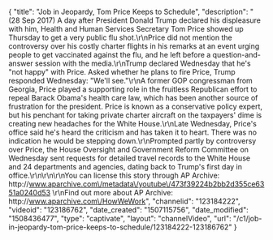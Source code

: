 {
    "title": "Job in Jeopardy, Tom Price Keeps to Schedule",
    "description": "(28 Sep 2017) A day after President Donald Trump declared his displeasure with him, Health and Human Services Secretary Tom Price showed up Thursday to get a very public flu shot.\r\nPrice did not mention the controversy over his costly charter flights in his remarks at an event urging people to get vaccinated against the flu, and he left before a question-and-answer session with the media.\r\nTrump declared Wednesday that he's \"not happy\" with Price. Asked whether he plans to fire Price, Trump responded Wednesday: \"We'll see.\"\r\nA former GOP congressman from Georgia, Price played a supporting role in the fruitless Republican effort to repeal Barack Obama's health care law, which has been another source of frustration for the president. Price is known as a conservative policy expert, but his penchant for taking private charter aircraft on the taxpayers' dime is creating new headaches for the White House.\r\nLate Wednesday, Price's office said he's heard the criticism and has taken it to heart. There was no indication he would be stepping down.\r\nPrompted partly by controversy over Price, the House Oversight and Government Reform Committee on Wednesday sent requests for detailed travel records to the White House and 24 departments and agencies, dating back to Trump's first day in office.\r\n\r\n\r\nYou can license this story through AP Archive: http:\/\/www.aparchive.com\/metadata\/youtube\/473f39224b2bb2d355ce6351a0240d53 \r\nFind out more about AP Archive: http:\/\/www.aparchive.com\/HowWeWork",
    "channelid": "123184222",
    "videoid": "123186762",
    "date_created": "1507115756",
    "date_modified": "1508436477",
    "type": "captivate",
    "layout": "channelVideo",
    "url": "\/c1\/job-in-jeopardy-tom-price-keeps-to-schedule\/123184222-123186762"
}
